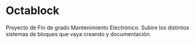 # Octablock
Proyecto de Fin de grado Mantenimiento Electrónico. 
Subire los distintos sistemas de bloques que vaya creando y documentación. 
